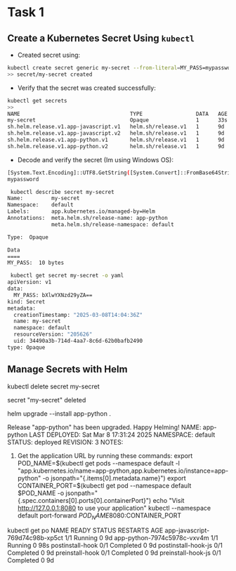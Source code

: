# Task 1

## Create a Kubernetes Secret Using `kubectl`

- Created secret using:
```sh
kubectl create secret generic my-secret --from-literal=MY_PASS=mypassword
>> secret/my-secret created
```

- Verify that the secret was created successfully:
```sh
kubectl get secrets
>> 
NAME                                   TYPE                 DATA   AGE
my-secret                              Opaque               1      33s
sh.helm.release.v1.app-javascript.v1   helm.sh/release.v1   1      9d
sh.helm.release.v1.app-javascript.v2   helm.sh/release.v1   1      9d
sh.helm.release.v1.app-python.v1       helm.sh/release.v1   1      9d
sh.helm.release.v1.app-python.v2       helm.sh/release.v1   1      9d
```

- Decode and verify the secret (Im using Windows OS):
```sh
[System.Text.Encoding]::UTF8.GetString([System.Convert]::FromBase64String((kubectl get secret my-secret -o jsonpath="{.data.MY_PASS}")))
mypassword
```

```sh
 kubectl describe secret my-secret
Name:         my-secret
Namespace:    default
Labels:       app.kubernetes.io/managed-by=Helm
Annotations:  meta.helm.sh/release-name: app-python
              meta.helm.sh/release-namespace: default

Type:  Opaque

Data
====
MY_PASS:  10 bytes
```

```sh
 kubectl get secret my-secret -o yaml
apiVersion: v1
data:
  MY_PASS: bXlwYXNzd29yZA==
kind: Secret
metadata:
  creationTimestamp: "2025-03-08T14:04:36Z"
  name: my-secret
  namespace: default
  resourceVersion: "205626"
  uid: 34490a3b-714d-4aa7-8c6d-62b0bafb2490
type: Opaque
```

## Manage Secrets with Helm


kubectl delete secret my-secret
>>
secret "my-secret" deleted

 helm upgrade --install app-python .
>> 
Release "app-python" has been upgraded. Happy Helming!
NAME: app-python
LAST DEPLOYED: Sat Mar  8 17:31:24 2025
NAMESPACE: default
STATUS: deployed
REVISION: 3
NOTES:
1. Get the application URL by running these commands:
  export POD_NAME=$(kubectl get pods --namespace default -l "app.kubernetes.io/name=app-python,app.kubernetes.io/instance=app-python" -o jsonpath="{.items[0].metadata.name}")
  export CONTAINER_PORT=$(kubectl get pod --namespace default $POD_NAME -o jsonpath="{.spec.containers[0].ports[0].containerPort}")
  echo "Visit http://127.0.0.1:8080 to use your application"
  kubectl --namespace default port-forward $POD_NAME 8080:$CONTAINER_PORT


  kubectl get po
NAME                              READY   STATUS      RESTARTS   AGE
app-javascript-769d74c98b-xp5ct   1/1     Running     0          9d
app-python-7974c5978c-vxv4m       1/1     Running     0          98s
postinstall-hook                  0/1     Completed   0          9d
postinstall-hook-js               0/1     Completed   0          9d
preinstall-hook                   0/1     Completed   0          9d
preinstall-hook-js                0/1     Completed   0          9d